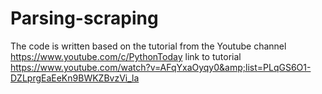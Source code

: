 # Parsing-scraping
The code is written based on the tutorial from the Youtube channel https://www.youtube.com/c/PythonToday   link to tutorial   https://www.youtube.com/watch?v=AFqYxaOyqy0&amp;list=PLqGS6O1-DZLprgEaEeKn9BWKZBvzVi_la
